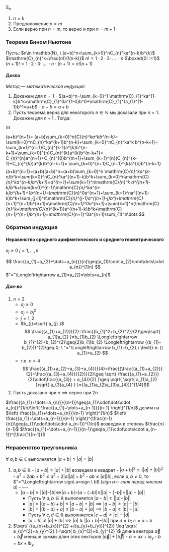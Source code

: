 $\mathrm{S}_{n}$
1. $n=k$
2. Предположение $n=m$
3. Если верно при $n=m$, то верно и при $n=m+1$

### Теорема Бином Ньютона
Пусть: $n\in \mathbb{N}, \ (a+b)^n=\sum_{k=0}^nC_{n}^ka^{n-k}b^{k}$
$\mathrm{C}_{n}^k=\frac{n!}{!(n-k)}$
$n! = 1\cdot2\cdot3\cdot \ \dots \ \cdot n$
$\boxed{0! :=1}$
$(n+1)! =1\cdot 2\cdot 3 \cdot \  \dots  \ \cdot n\cdot(n+1)=n!(n+1)$

#### Докво
_Метод — математическая индукция_

1. Докажем для $n=1$
	   - $(a+b)^n=\sum_{k=0}^1 \mathrm{C}_{1}^ka^{1-k}b^k=\mathrm{C}_{1}^0a^{1-0}b^0+\mathrm{C}_{1}^1a_{1}^{1-1}b^1=a+b$
	   - $a+b = a+b$
 2.  Пусть теорема верна для некоторого $n\in \mathbb{N}\ \text{мы доказали при } n=1$. Докажем для $n+1$ . Тогда:
     
	$$
(a+b)^{n+1}=
(a+b)\sum_{k=0}^n{C}_{n}^ka^kb^{n-k}=
\sum_{k=0}^nC_{n}^ka^{k+1}b^{n-k}+\sum_{k=0}^nC_{n}^ka^k b^{n-k+1}=
\sum_{k=1}^{n+1}C_{n}^{k-1}a^{k}b^{n-k+1}+\sum_{k=0}^{n}C_{n}^{k}a^{k}b^{n-k+1}=
C_{n}^{n}a^{n+1}+C_{n}^{0}b^{m+1}+\sum_{k=1}^{n}(C_{n}^{k-1}+C_{n}^{k})a^{k}b^{n-k+1}=
\sum_{k=0}^{n+1}C_{n+1}^{k}a^{k}b^{n-k+1}
	$$
    $$
(a+b)^{n+1}=(a+b)(a+b)^n=(a+b)\sum_{k=0}^n \mathrm{C}_{n}^ka^{k-n}b^k=\sum_{k=0}^nC_{n}^ka^{(n+1)-k}b^k+\sum_{k=0}^n\mathrm{C}_{n}^ka^{n-k}b^{k+1}=a^{n+1}+\sum_{k=1}^n\mathrm{C}_{n}^k a^{(n+1)-k}b^k+\sum_{k=0}^{n-1}\mathrm{C}_{n}^ka^{n-k}b^{k+1}+1b^{n+1}=\mathrm{C}_{n}^0a^{n+1}+\sum_{k=1}^na^{(n+1)-k}b^k+\sum_{j=1}^n\mathrm{C}_{n}^{j-1}a^{(n+1)-j}b^j+\mathrm{C}_{n+1}^{n+1}b^{n+1}=\mathrm{C}_{n+1}^0a^{n+1}+\sum_{k=1}^n(\mathrm{C}_{n}^k+\mathrm{C}_{n}^{k+1})a^{(n+1)-k}b^k+\mathrm{C}_{n+1}^{n+1}b^{n+1}=\mathrm{C}_{n+1}^0a^{n+1}\sum_{1}^n\dots
    $$
### Обратная индукция

#### Неравенство среднего арифметического и среднего геометрического 

$a_{j}\geq {0}$
$j=1,\dots,n$

$$
\frac{{a_{1}+a_{2}+\dots+a_{n}}}{n}\geq(a_{1}\cdot a_{2}\cdot\dots\cdot a_{n})^{1/n}
$$
$"="\Longleftrightarrow a_{1}=a_{2}=\dots=a_{n}$
##### Док-во
1. $n=2$
   - $a_{j}\geq 0$
   - $a_{j}=b_{j}^{2}$
   - $j=1,2$
   - $b_{j}=\sqrt{ a_{j} }$
	$$
	     \frac{{a_{1}+a_{2}}}{2}=\frac{{b_{1}^2+b_{2}^2}}{2}\geq\sqrt{ a_{1}a_{2} }=b_{1}b_{2} \Longleftrightarrow b_{1}^{2}+b_{2}^{2}\geq{2}b_{1}b_{2}  \Longleftrightarrow {(b_{1}-b_{2})}^{2}\geq 0; \ "="\Longleftrightarrow b_{1}=b_{2},\ \text{т.е. }\ a_{1}=a_{2}
	$$
   - т.е. $n=4$
	     $$
	     \frac{{a_{1}+a_{2}+a_{3}+a_{4}}}{4}=\frac{{\frac{{a_{1}+a_{2}}}{2}+\frac{{a_{3}+a_{4}}}{2}}}{2}\geq 
	     \sqrt{ \frac{{a_{1}+a_{2}}}{2}\cdot\frac{{a_{3}} + a_{4}}{2} }\geq \sqrt{ \sqrt{ a_{1}a_{2} }\sqrt{ a_{3}a_{4} } }={(a_{1}a_{2}a_{3}a_{4})}^{1/4}$$
1. Пусть доказано при $n \implies \text{верно при } 2n$
   
$\frac{{a_{1}+\dots+a_{n}}}{{n-1}}\geq(a_{1}\cdot\dots\cdot a_{n})^{1/n}\left( \frac{{a_{1}+\dots+a_{n-1}}}{n-1} \right)^{1/n}$
делим на $\left( \frac{{a_{1}+\dots+a_{n}}}{n-1} \right)^{1/n}$ 
$\left( \frac{{a_{1}+\dots+a_{n-1}}}{n-1} \right)^{\frac{n-1}{n}}\geq(a_{1}\cdot\dots\cdot a_{n-1})^{1/n}$  возведем в степень $\frac{n}{n-1}$
$\frac{{a_{1}+\dots+a_{n-1}}}{n-1}\geq(a_{1}\cdot\dots\cdot a_{n-1})^{\frac{1}{n-1}}$

### Неравенство треугольника
$\forall\ a,b\in \mathbb{C}$  выполняется $|a+b|\leq|a|+|b|$
1. $a,b\in \mathbb{R}$
	   - $|a+b|\leq|a|+|b|$ возведем в квадрат
	   - $|a+b|^{2}\leq(|a|+|b|)^{2}$
	   - $a^{2}+2ab+b^{2}\leq a^{2}+2|a||b|+b^{2}$
	   - $ab\leq|a||b|$, если $a,b \neq 0$, то $"="\Longleftrightarrow sign\ a=sign \ b$ ($sign \ a$_— знак перед числом $a$_)
	   - ---
	-    $|a-b|\geq||a|-|b| \Longleftrightarrow|a+b|=|a-(-b)|\geq||a|-|-b||=||a|-|b||$
		   - Пусть $\forall \ a,b \in \mathbb{R}$ выполняется $|a-b|\geq||a|-|b||$
		   - $|a|=|(a-b)+b|\leq|a-b|+|b|\implies |a-b|\geq|a|-|b|$
		   - $|b|=|(b-a)+a|\leq|b-a|+|a|\implies|b-a|\geq|b|-|a|$
		   - Пусть $\forall\ c,d\in \mathbb{R}$  выполняется  $|c-d|\geq|c|-|d|$
		   - $|a+b|\leq|a|+|b| \Longleftrightarrow |a|\geq||a+b| -|b||$ при $d=b;$   $c=a+b$
2. $\sqrt{ {(a_{x}+b_{x})}^{2} +{(a_{y}+b_{y})}^{2}} \leq \sqrt{ a_{x}^{2}+a_{y}^{2} }+\sqrt{ b_{x}^{2}+b_{y}^{2} }$  длина вектора $\vec{a}+\vec{b}$ меньше суммы длин этих векторов $|\vec{a}|+|\vec{b}|$
	   - $a=ax+ia_{y}$
	   - $b=bx+ib_{y}$
	